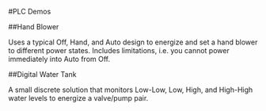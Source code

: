 #PLC Demos

##Hand Blower

Uses a typical Off, Hand, and Auto design to energize and set a hand blower to different power states. Includes limitations, i.e. you
cannot power immediately into Auto from Off.

##Digital Water Tank

A small discrete solution that monitors Low-Low, Low, High, and High-High water levels to energize a valve/pump pair.
